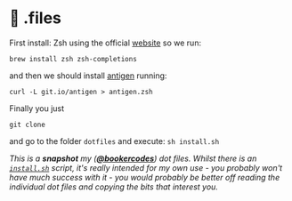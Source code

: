 # :wrench: .files

First install:
Zsh using the official [website](https://github.com/robbyrussell/oh-my-zsh/wiki/Installing-ZSH) so we run:

`brew install zsh zsh-completions`

and then we should install [antigen](https://github.com/zsh-users/antigen) running:

`curl -L git.io/antigen > antigen.zsh`

Finally you just

`git clone`

and go to the folder `dotfiles` and execute:
`sh install.sh`

_This is a **snapshot** my ([**@bookercodes**](https://twitter.com/bookercodes)) dot files. Whilst there is an
[`install.sh`](https://github.com/alexbooker/dotfiles/blob/master/install.sh) script, it's really intended for my own
use - you probably won't have much success with it - you would probably be better off reading the individual dot files and
copying the bits that interest you._
